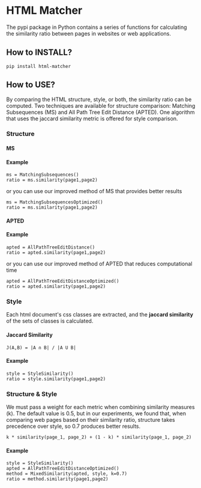 # HTML Matcher

The pypi package in Python contains a series of functions for calculating the similarity ratio between pages in websites
or web applications.

## How to INSTALL?

```
pip install html-matcher
```

## How to USE?

By comparing the HTML structure, style, or both, the similarity ratio can be computed. Two techniques are available for
structure comparison: Matching Subsequences (MS) and All Path Tree Edit Distance (APTED). One algorithm that uses the
jaccard similarity metric is offered for style comparison.

### Structure

#### MS

#### Example

```
ms = MatchingSubsequences()
ratio = ms.similarity(page1,page2)
```

or you can use our improved method of MS that provides better results

```
ms = MatchingSubsequencesOptimized()
ratio = ms.similarity(page1,page2)
```

#### APTED

#### Example

```
apted = AllPathTreeEditDistance()
ratio = apted.similarity(page1,page2)
```

or you can use our improved method of APTED that reduces computational time

```
apted = AllPathTreeEditDistanceOptimized()
ratio = apted.similarity(page1,page2)
```

### Style

Each html document's css classes are extracted, and the **jaccard similarity** of the sets of classes is calculated.

#### Jaccard Similarity

```
J(A,B) = |A ∩ B| / |A U B|
```

#### Example

```
style = StyleSimilarity()
ratio = style.similarity(page1,page2)
```

### Structure & Style

We must pass a weight for each metric when combining similarity measures (k). The default value is 0.5, but in our
experiments, we found that, when comparing web pages based on their similarity ratio, structure takes precedence over
style, so 0.7 produces better results.

```
k * similarity(page_1, page_2) + (1 - k) * similarity(page_1, page_2)
```

#### Example

```
style = StyleSimilarity()
apted = AllPathTreeEditDistanceOptimized()
method = MixedSimilarity(apted, style, k=0.7)
ratio = method.similarity(page1,page2)
```
